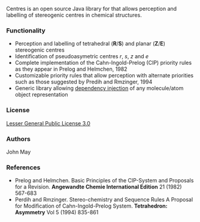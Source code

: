 Centres is an open source Java library for that allows perception and labelling of stereogenic centres in chemical structures.

### Functionality
* Perception and labelling of tetrahedral (__R__/__S__) and planar (__Z__/__E__) stereogenic centres
* Identification of pseudoasymetric centres _r_, _s_, _z_ and _e_
* Complete implementation of the Cahn-Ingold-Prelog (CIP) priority rules as they appear in Prelog and Helmchen, 1982
* Customizable priority rules that allow perception with alternate priorities such as those suggested by Predih and Rmzinger, 1994 
* Generic library allowing [dependency injection](http://en.wikipedia.org/wiki/Dependency_injection) of any molecule/atom object representation

### License
[Lesser General Public License 3.0](http://www.gnu.org/licenses/lgpl.html)

### Authors
John May

### References
* Prelog and Helmchen. Basic Principles of the CIP-System and Proposals for a Revision. __Angewandte Chemie International Edition__ 21 (1982) 567-683
* Perdih and Rmzinger. Stereo-chemistry and Sequence Rules A Proposal for Modification of Cahn-Ingold-Prelog System. __Tetrahedron: Asymmetry__ Vol 5 (1994) 835-861
